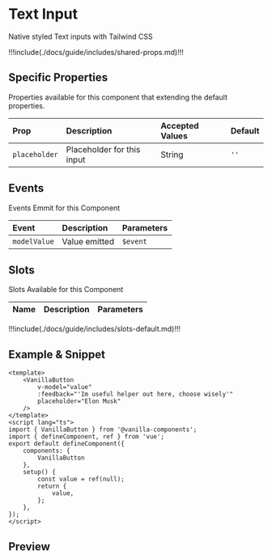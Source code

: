# Text Input

Native styled Text inputs with Tailwind CSS

!!!include(./docs/guide/includes/shared-props.md)!!!

## Specific Properties

Properties available for this component that extending the default properties.

| Prop          | Description                | Accepted Values | Default |
|:--------------|:---------------------------|:----------------|:--------|
| `placeholder` | Placeholder for this input | String          | `''`    |

## Events

Events Emmit for this Component

| Event        | Description   | Parameters |
|:-------------|:--------------|:-----------|
| `modelValue` | Value emitted | `$event`   |

## Slots

Slots Available for this Component

| Name | Description | Parameters |
|:-----|:------------|:-----------|
!!!include(./docs/guide/includes/slots-default.md)!!!

## Example & Snippet
```vue
<template>
    <VanillaButton 
        v-model="value"
        :feedback="'Im useful helper out here, choose wisely'"
        placeholder="Elon Musk"
    />
</template>
<script lang="ts">
import { VanillaButton } from '@vanilla-components';
import { defineComponent, ref } from 'vue';
export default defineComponent({
    components: {
        VanillaButton
    },
    setup() {
        const value = ref(null);
        return {
            value,
        };
    },
});
</script>
```

## Preview
<wrapper src="components/Button/demo" />
